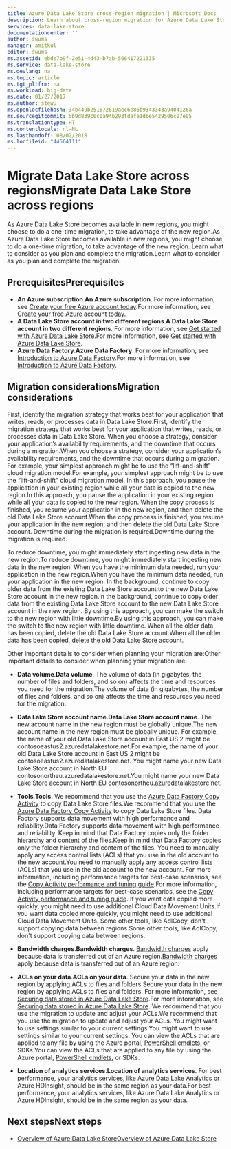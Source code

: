 ```yaml
---
title: Azure Data Lake Store cross-region migration | Microsoft Docs
description: Learn about cross-region migration for Azure Data Lake Store.
services: data-lake-store
documentationcenter: ''
author: swums
manager: amitkul
editor: swums
ms.assetid: ebde7b9f-2e51-4d43-b7ab-566417221335
ms.service: data-lake-store
ms.devlang: na
ms.topic: article
ms.tgt_pltfrm: na
ms.workload: big-data
ms.date: 01/27/2017
ms.author: stewu
ms.openlocfilehash: 34b449b251672619aec6e86b9343343a9404126a
ms.sourcegitcommit: 5b9d839c0c0a94b293fdafe1d6e5429506c07e05
ms.translationtype: HT
ms.contentlocale: nl-NL
ms.lasthandoff: 08/02/2018
ms.locfileid: "44564111"
---
```

# <a name="migrate-data-lake-store-across-regions"></a><span data-ttu-id="35b89-103">Migrate Data Lake Store across regions</span><span class="sxs-lookup"><span data-stu-id="35b89-103">Migrate Data Lake Store across regions</span></span>

<span data-ttu-id="35b89-104">As Azure Data Lake Store becomes available in new regions, you might choose to do a one-time migration, to take advantage of the new region.</span><span class="sxs-lookup"><span data-stu-id="35b89-104">As Azure Data Lake Store becomes available in new regions, you might choose to do a one-time migration, to take advantage of the new region.</span></span> <span data-ttu-id="35b89-105">Learn what to consider as you plan and complete the migration.</span><span class="sxs-lookup"><span data-stu-id="35b89-105">Learn what to consider as you plan and complete the migration.</span></span>

## <a name="prerequisites"></a><span data-ttu-id="35b89-106">Prerequisites</span><span class="sxs-lookup"><span data-stu-id="35b89-106">Prerequisites</span></span>

* <span data-ttu-id="35b89-107">**An Azure subscription**.</span><span class="sxs-lookup"><span data-stu-id="35b89-107">**An Azure subscription**.</span></span> <span data-ttu-id="35b89-108">For more information, see [Create your free Azure account today](https://azure.microsoft.com/pricing/free-trial/).</span><span class="sxs-lookup"><span data-stu-id="35b89-108">For more information, see [Create your free Azure account today](https://azure.microsoft.com/pricing/free-trial/).</span></span>
* <span data-ttu-id="35b89-109">**A Data Lake Store account in two different regions**.</span><span class="sxs-lookup"><span data-stu-id="35b89-109">**A Data Lake Store account in two different regions**.</span></span> <span data-ttu-id="35b89-110">For more information, see [Get started with Azure Data Lake Store](data-lake-store-get-started-portal.md).</span><span class="sxs-lookup"><span data-stu-id="35b89-110">For more information, see [Get started with Azure Data Lake Store](data-lake-store-get-started-portal.md).</span></span>
* <span data-ttu-id="35b89-111">**Azure Data Factory**.</span><span class="sxs-lookup"><span data-stu-id="35b89-111">**Azure Data Factory**.</span></span> <span data-ttu-id="35b89-112">For more information, see [Introduction to Azure Data Factory](../data-factory/data-factory-introduction.md).</span><span class="sxs-lookup"><span data-stu-id="35b89-112">For more information, see [Introduction to Azure Data Factory](../data-factory/data-factory-introduction.md).</span></span>


## <a name="migration-considerations"></a><span data-ttu-id="35b89-113">Migration considerations</span><span class="sxs-lookup"><span data-stu-id="35b89-113">Migration considerations</span></span>

<span data-ttu-id="35b89-114">First, identify the migration strategy that works best for your application that writes, reads, or processes data in Data Lake Store.</span><span class="sxs-lookup"><span data-stu-id="35b89-114">First, identify the migration strategy that works best for your application that writes, reads, or processes data in Data Lake Store.</span></span> <span data-ttu-id="35b89-115">When you choose a strategy, consider your application’s availability requirements, and the downtime that occurs during a migration.</span><span class="sxs-lookup"><span data-stu-id="35b89-115">When you choose a strategy, consider your application’s availability requirements, and the downtime that occurs during a migration.</span></span> <span data-ttu-id="35b89-116">For example, your simplest approach might be to use the “lift-and-shift” cloud migration model.</span><span class="sxs-lookup"><span data-stu-id="35b89-116">For example, your simplest approach might be to use the “lift-and-shift” cloud migration model.</span></span> <span data-ttu-id="35b89-117">In this approach, you pause the application in your existing region while all your data is copied to the new region.</span><span class="sxs-lookup"><span data-stu-id="35b89-117">In this approach, you pause the application in your existing region while all your data is copied to the new region.</span></span> <span data-ttu-id="35b89-118">When the copy process is finished, you resume your application in the new region, and then delete the old Data Lake Store account.</span><span class="sxs-lookup"><span data-stu-id="35b89-118">When the copy process is finished, you resume your application in the new region, and then delete the old Data Lake Store account.</span></span> <span data-ttu-id="35b89-119">Downtime during the migration is required.</span><span class="sxs-lookup"><span data-stu-id="35b89-119">Downtime during the migration is required.</span></span>

<span data-ttu-id="35b89-120">To reduce downtime, you might immediately start ingesting new data in the new region.</span><span class="sxs-lookup"><span data-stu-id="35b89-120">To reduce downtime, you might immediately start ingesting new data in the new region.</span></span> <span data-ttu-id="35b89-121">When you have the minimum data needed, run your application in the new region.</span><span class="sxs-lookup"><span data-stu-id="35b89-121">When you have the minimum data needed, run your application in the new region.</span></span> <span data-ttu-id="35b89-122">In the background, continue to copy older data from the existing Data Lake Store account to the new Data Lake Store account in the new region.</span><span class="sxs-lookup"><span data-stu-id="35b89-122">In the background, continue to copy older data from the existing Data Lake Store account to the new Data Lake Store account in the new region.</span></span> <span data-ttu-id="35b89-123">By using this approach, you can make the switch to the new region with little downtime.</span><span class="sxs-lookup"><span data-stu-id="35b89-123">By using this approach, you can make the switch to the new region with little downtime.</span></span> <span data-ttu-id="35b89-124">When all the older data has been copied, delete the old Data Lake Store account.</span><span class="sxs-lookup"><span data-stu-id="35b89-124">When all the older data has been copied, delete the old Data Lake Store account.</span></span>

<span data-ttu-id="35b89-125">Other important details to consider when planning your migration are:</span><span class="sxs-lookup"><span data-stu-id="35b89-125">Other important details to consider when planning your migration are:</span></span>

* <span data-ttu-id="35b89-126">**Data volume**.</span><span class="sxs-lookup"><span data-stu-id="35b89-126">**Data volume**.</span></span> <span data-ttu-id="35b89-127">The volume of data (in gigabytes, the number of files and folders, and so on) affects the time and resources you need for the migration.</span><span class="sxs-lookup"><span data-stu-id="35b89-127">The volume of data (in gigabytes, the number of files and folders, and so on) affects the time and resources you need for the migration.</span></span>

* <span data-ttu-id="35b89-128">**Data Lake Store account name**.</span><span class="sxs-lookup"><span data-stu-id="35b89-128">**Data Lake Store account name**.</span></span> <span data-ttu-id="35b89-129">The new account name in the new region must be globally unique.</span><span class="sxs-lookup"><span data-stu-id="35b89-129">The new account name in the new region must be globally unique.</span></span> <span data-ttu-id="35b89-130">For example, the name of your old Data Lake Store account in East US 2 might be contosoeastus2.azuredatalakestore.net.</span><span class="sxs-lookup"><span data-stu-id="35b89-130">For example, the name of your old Data Lake Store account in East US 2 might be contosoeastus2.azuredatalakestore.net.</span></span> <span data-ttu-id="35b89-131">You might name your new Data Lake Store account in North EU contosonortheu.azuredatalakestore.net.</span><span class="sxs-lookup"><span data-stu-id="35b89-131">You might name your new Data Lake Store account in North EU contosonortheu.azuredatalakestore.net.</span></span>

* <span data-ttu-id="35b89-132">**Tools**.</span><span class="sxs-lookup"><span data-stu-id="35b89-132">**Tools**.</span></span> <span data-ttu-id="35b89-133">We recommend that you use the [Azure Data Factory Copy Activity](../data-factory/data-factory-azure-datalake-connector.md) to copy Data Lake Store files.</span><span class="sxs-lookup"><span data-stu-id="35b89-133">We recommend that you use the [Azure Data Factory Copy Activity](../data-factory/data-factory-azure-datalake-connector.md) to copy Data Lake Store files.</span></span> <span data-ttu-id="35b89-134">Data Factory supports data movement with high performance and reliability.</span><span class="sxs-lookup"><span data-stu-id="35b89-134">Data Factory supports data movement with high performance and reliability.</span></span> <span data-ttu-id="35b89-135">Keep in mind that Data Factory copies only the folder hierarchy and content of the files.</span><span class="sxs-lookup"><span data-stu-id="35b89-135">Keep in mind that Data Factory copies only the folder hierarchy and content of the files.</span></span> <span data-ttu-id="35b89-136">You need to manually apply any access control lists (ACLs) that you use in the old account to the new account.</span><span class="sxs-lookup"><span data-stu-id="35b89-136">You need to manually apply any access control lists (ACLs) that you use in the old account to the new account.</span></span> <span data-ttu-id="35b89-137">For more information, including performance targets for best-case scenarios, see the [Copy Activity performance and tuning guide](../data-factory/data-factory-copy-activity-performance.md).</span><span class="sxs-lookup"><span data-stu-id="35b89-137">For more information, including performance targets for best-case scenarios, see the [Copy Activity performance and tuning guide](../data-factory/data-factory-copy-activity-performance.md).</span></span> <span data-ttu-id="35b89-138">If you want data copied more quickly, you might need to use additional Cloud Data Movement Units.</span><span class="sxs-lookup"><span data-stu-id="35b89-138">If you want data copied more quickly, you might need to use additional Cloud Data Movement Units.</span></span> <span data-ttu-id="35b89-139">Some other tools, like AdlCopy, don't support copying data between regions.</span><span class="sxs-lookup"><span data-stu-id="35b89-139">Some other tools, like AdlCopy, don't support copying data between regions.</span></span>  

* <span data-ttu-id="35b89-140">**Bandwidth charges**.</span><span class="sxs-lookup"><span data-stu-id="35b89-140">**Bandwidth charges**.</span></span> <span data-ttu-id="35b89-141">[Bandwidth charges](https://azure.microsoft.com/en-us/pricing/details/bandwidth/) apply because data is transferred out of an Azure region.</span><span class="sxs-lookup"><span data-stu-id="35b89-141">[Bandwidth charges](https://azure.microsoft.com/en-us/pricing/details/bandwidth/) apply because data is transferred out of an Azure region.</span></span>

* <span data-ttu-id="35b89-142">**ACLs on your data**.</span><span class="sxs-lookup"><span data-stu-id="35b89-142">**ACLs on your data**.</span></span> <span data-ttu-id="35b89-143">Secure your data in the new region by applying ACLs to files and folders.</span><span class="sxs-lookup"><span data-stu-id="35b89-143">Secure your data in the new region by applying ACLs to files and folders.</span></span> <span data-ttu-id="35b89-144">For more information, see [Securing data stored in Azure Data Lake Store](data-lake-store-secure-data.md).</span><span class="sxs-lookup"><span data-stu-id="35b89-144">For more information, see [Securing data stored in Azure Data Lake Store](data-lake-store-secure-data.md).</span></span> <span data-ttu-id="35b89-145">We recommend that you use the migration to update and adjust your ACLs.</span><span class="sxs-lookup"><span data-stu-id="35b89-145">We recommend that you use the migration to update and adjust your ACLs.</span></span> <span data-ttu-id="35b89-146">You might want to use settings similar to your current settings.</span><span class="sxs-lookup"><span data-stu-id="35b89-146">You might want to use settings similar to your current settings.</span></span> <span data-ttu-id="35b89-147">You can view the ACLs that are applied to any file by using the Azure portal, [PowerShell cmdlets](https://docs.microsoft.com/en-us/powershell/resourcemanager/azurerm.datalakestore/v3.1.0/get-azurermdatalakestoreitempermission), or SDKs.</span><span class="sxs-lookup"><span data-stu-id="35b89-147">You can view the ACLs that are applied to any file by using the Azure portal, [PowerShell cmdlets](https://docs.microsoft.com/en-us/powershell/resourcemanager/azurerm.datalakestore/v3.1.0/get-azurermdatalakestoreitempermission), or SDKs.</span></span>  

* <span data-ttu-id="35b89-148">**Location of analytics services**.</span><span class="sxs-lookup"><span data-stu-id="35b89-148">**Location of analytics services**.</span></span> <span data-ttu-id="35b89-149">For best performance, your analytics services, like Azure Data Lake Analytics or Azure HDInsight, should be in the same region as your data.</span><span class="sxs-lookup"><span data-stu-id="35b89-149">For best performance, your analytics services, like Azure Data Lake Analytics or Azure HDInsight, should be in the same region as your data.</span></span>  

## <a name="next-steps"></a><span data-ttu-id="35b89-150">Next steps</span><span class="sxs-lookup"><span data-stu-id="35b89-150">Next steps</span></span>
* [<span data-ttu-id="35b89-151">Overview of Azure Data Lake Store</span><span class="sxs-lookup"><span data-stu-id="35b89-151">Overview of Azure Data Lake Store</span></span>](data-lake-store-overview.md)
